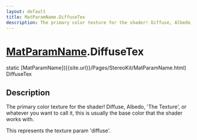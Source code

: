 ```yaml
---
layout: default
title: MatParamName.DiffuseTex
description: The primary color texture for the shader! Diffuse, Albedo, 'The Texture', or whatever you want to call it, this is usually the base color that the shader works with.  This represents the texture param 'diffuse'.
---
```

# [MatParamName]({{site.url}}/Pages/StereoKit/MatParamName.html).DiffuseTex

<div class='signature' markdown='1'>
static [MatParamName]({{site.url}}/Pages/StereoKit/MatParamName.html) DiffuseTex
</div>

## Description
The primary color texture for the shader! Diffuse,
Albedo, 'The Texture', or whatever you want to call it, this is
usually the base color that the shader works with.

This represents the texture param 'diffuse'.

